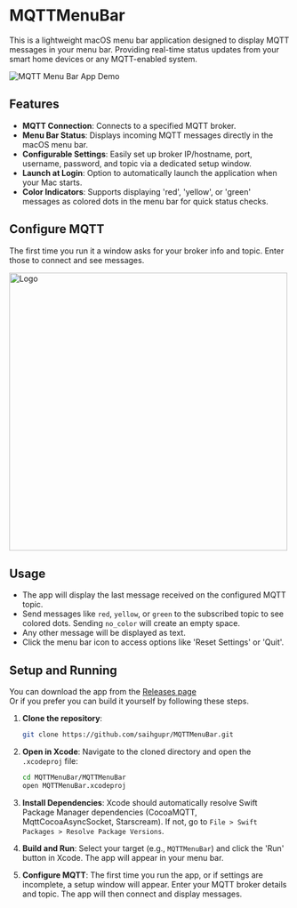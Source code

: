 # MQTTMenuBar

This is a lightweight macOS menu bar application designed to display MQTT messages in your menu bar. Providing real-time status updates from your smart home devices or any MQTT-enabled system.

![MQTT Menu Bar App Demo](https://i.imgur.com/iTlUW4z.gif)

## Features

- **MQTT Connection**: Connects to a specified MQTT broker.
- **Menu Bar Status**: Displays incoming MQTT messages directly in the macOS menu bar.
- **Configurable Settings**: Easily set up broker IP/hostname, port, username, password, and topic via a dedicated setup window.
- **Launch at Login**: Option to automatically launch the application when your Mac starts.
- **Color Indicators**: Supports displaying 'red', 'yellow', or 'green' messages as colored dots in the menu bar for quick status checks.

## Configure MQTT

The first time you run it a window asks for your broker info and topic. Enter those to connect and see messages.

<img src="https://i.imgur.com/CdJwSnH.png" alt="Logo" width="500" height="500">

## Usage

- The app will display the last message received on the configured MQTT topic.
- Send messages like `red`, `yellow`, or `green` to the subscribed topic to see colored dots. Sending `no_color` will create an empty space.
- Any other message will be displayed as text.
- Click the menu bar icon to access options like 'Reset Settings' or 'Quit'.

## Setup and Running

You can download the app from the [Releases page](https://github.com/saihgupr/MQTTMenuBar/releases)  
Or if you prefer you can build it yourself by following these steps.


1.  **Clone the repository**:
    ```bash
    git clone https://github.com/saihgupr/MQTTMenuBar.git
    ```
    
2.  **Open in Xcode**: Navigate to the cloned directory and open the `.xcodeproj` file:
    ```bash
    cd MQTTMenuBar/MQTTMenuBar
    open MQTTMenuBar.xcodeproj
    ```
    
3.  **Install Dependencies**: Xcode should automatically resolve Swift Package Manager dependencies (CocoaMQTT, MqttCocoaAsyncSocket, Starscream). If not, go to `File > Swift Packages > Resolve Package Versions`.

4.  **Build and Run**: Select your target (e.g., `MQTTMenuBar`) and click the 'Run' button in Xcode. The app will appear in your menu bar.

5.  **Configure MQTT**: The first time you run the app, or if settings are incomplete, a setup window will appear. Enter your MQTT broker details and topic. The app will then connect and display messages.


